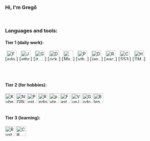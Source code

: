 ### Hi, I'm Gregő

<br>

### Languages and tools:
#### Tier 1 (daily work):
[<img alt="Fedora linux" width="32px" src="https://cdn.jsdelivr.net/gh/devicons/devicon/icons/fedora/fedora-original.svg" />]
[<img alt="Jetbrains tools" width="32px" src="https://cdn.jsdelivr.net/gh/devicons/devicon/icons/jetbrains/jetbrains-original.svg" />]
[<img alt="Git tools" width="32px" src="https://cdn.jsdelivr.net/gh/devicons/devicon/icons/git/git-original.svg" />]
[<img alt="Docker" width="32px" src="https://cdn.jsdelivr.net/gh/devicons/devicon/icons/docker/docker-original.svg" />]
[<img alt="MySQL" width="32px" src="https://cdn.jsdelivr.net/gh/devicons/devicon/icons/mysql/mysql-original.svg" />]
[<img alt="Python" width="32px" src="https://cdn.jsdelivr.net/gh/devicons/devicon/icons/python/python-original.svg"  />]
[<img alt="Django" width="32px" src="https://cdn.jsdelivr.net/gh/devicons/devicon/icons/django/django-plain.svg"  />]
[<img alt="React" width="32px" src="https://cdn.jsdelivr.net/gh/devicons/devicon/icons/react/react-original.svg"  />]
[<img alt="CSS3" width="32px" src="https://cdn.jsdelivr.net/gh/devicons/devicon/icons/css3/css3-original.svg"  />]
[<img alt="HTML5" width="32px" src="https://cdn.jsdelivr.net/gh/devicons/devicon/icons/html5/html5-original.svg"  />]

<br/>
<br/>

#### Tier 2 (for hobbies):
<img alt="Kubernetes" width="32px" src="https://cdn.jsdelivr.net/gh/devicons/devicon/icons/kubernetes/kubernetes-plain.svg" />
<img alt="NGINX" width="32px" src="https://cdn.jsdelivr.net/gh/devicons/devicon/icons/nginx/nginx-original.svg" />
<img alt="PostgreSQL" width="32px" src="https://cdn.jsdelivr.net/gh/devicons/devicon/icons/postgresql/postgresql-plain.svg" />
<img alt="Redis" width="32px" src="https://cdn.jsdelivr.net/gh/devicons/devicon/icons/redis/redis-plain.svg" />
<img alt="pytest" width="32px" src="https://cdn.jsdelivr.net/gh/devicons/devicon/icons/pytest/pytest-original.svg"  />
<img alt="FastAPI" width="32px" src="https://cdn.jsdelivr.net/gh/devicons/devicon/icons/fastapi/fastapi-original.svg"  />
<img alt="VueJS" width="32px" src="https://cdn.jsdelivr.net/gh/devicons/devicon/icons/vuejs/vuejs-original.svg"  />
<img alt="Godot" width="32px" src="https://cdn.jsdelivr.net/gh/devicons/devicon/icons/godot/godot-original.svg"  />
<img alt="Blender" width="32px" src="https://cdn.jsdelivr.net/gh/devicons/devicon/icons/blender/blender-original.svg" />

<br/>
<br/>

#### Tier 3 (learning):
<img alt="Rust" width="32px" src="https://cdn.jsdelivr.net/gh/devicons/devicon/icons/rust/rust-plain.svg" />
<img alt="C#" width="32px" src="https://cdn.jsdelivr.net/gh/devicons/devicon/icons/csharp/csharp-original.svg" />
